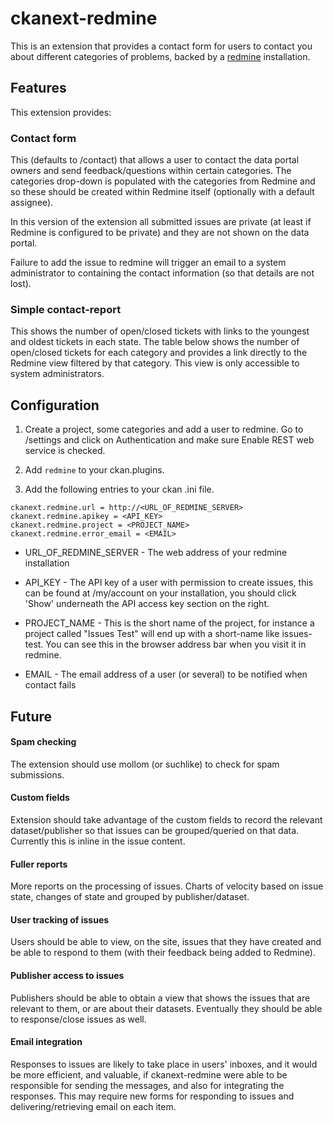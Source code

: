 # ckanext-redmine

This is an extension that provides a contact form for users to contact you about different categories of problems, backed by a [redmine](http://www.redmine.org/) installation.

## Features

This extension provides:

### Contact form 

This (defaults to /contact) that allows a user to contact the data portal owners and send feedback/questions within certain categories. The categories drop-down is populated with the categories from Redmine and so these should be created within Redmine itself (optionally with a default assignee).

In this version of the extension all submitted issues are private (at least if Redmine is configured to be private) and they are not shown on the data portal.

Failure to add the issue to redmine will trigger an email to a system administrator to containing the contact information (so that details are not lost).

### Simple contact-report 

This shows the number of open/closed tickets with links to the youngest and oldest tickets in each state.  The table below shows the number of open/closed tickets for each category and provides a link directly to the Redmine view filtered by that category.  This view is only accessible to system administrators.


## Configuration

1. Create a project, some categories and add a user to redmine.  Go to /settings and click on Authentication and make sure Enable REST web service is checked.

2. Add ```redmine``` to your ckan.plugins.

3. Add the following entries to your ckan .ini file.

```
ckanext.redmine.url = http://<URL_OF_REDMINE_SERVER>
ckanext.redmine.apikey = <API_KEY>
ckanext.redmine.project = <PROJECT_NAME>
ckanext.redmine.error_email = <EMAIL>
```

 * URL_OF_REDMINE_SERVER - The web address of your redmine installation
 
 * API_KEY - The API key of a user with permission to create issues, this can be found at /my/account on your installation, you should click 'Show' underneath the API access key section on the right.
 
 * PROJECT_NAME - This is the short name of the project, for instance a project called "Issues Test" will end up with a short-name like issues-test.  You can see this in the browser address bar when you visit it in redmine.
 
  * EMAIL - The email address of a user (or several) to be notified when   
contact fails
 
## Future

#### Spam checking

The extension should use mollom (or suchlike) to check for spam submissions.

#### Custom fields

Extension should take advantage of the custom fields to record the relevant dataset/publisher so that issues can be grouped/queried on that data. Currently this is inline in the issue content.

#### Fuller reports

More reports on the processing of issues. Charts of velocity based on issue state, changes of state and grouped by publisher/dataset.

#### User tracking of issues

Users should be able to view, on the site, issues that they have created and be able to respond to them (with their feedback being added to Redmine).

#### Publisher access to issues

Publishers should be able to obtain a view that shows the issues that are relevant to them, or are about their datasets. Eventually they should be able to response/close issues as well.

#### Email integration

Responses to issues are likely to take place in users' inboxes, and it would be more efficient, and valuable, if ckanext-redmine were able to be responsible for sending the messages, and also for integrating the responses.  This may require new forms for responding to issues and delivering/retrieving email on each item.




